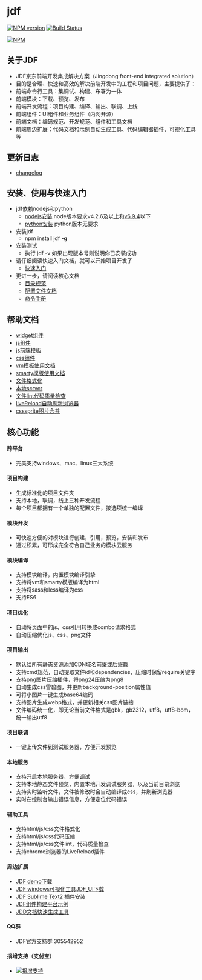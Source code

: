 # jdf

[![NPM version](https://badge.fury.io/js/jdf.png)](http://badge.fury.io/js/jdf) [![Build Status](https://api.travis-ci.org/putaoshu/jdf.svg?branch=master)](https://travis-ci.org/putaoshu/jdf)

[![NPM](https://nodei.co/npm/jdf.png?downloads=true)](https://nodei.co/npm/jdf/)

## 关于JDF

* JDF京东前端开发集成解决方案（Jingdong front-end integrated solution）
* 目的是合理、快速和高效的解决前端开发中的工程和项目问题，主要提供了：
* 前端命令行工具：集调试、构建、布署为一体
* 前端模块：下载、预览、发布
* 前端开发流程：项目构建、编译、输出、联调、上线
* 前端组件：UI组件和业务组件（内网开源）
* 前端文档：编码规范、开发规范、组件和工具文档
* 前端周边扩展：代码文档和示例自动生成工具、代码编辑器插件、可视化工具等

## 更新日志

* [changelog](https://github.com/putaoshu/jdf/blob/master/CHANGELOG.md)

## 安装、使用与快速入门

*   jdf依赖nodejs和python
	* [nodejs安装](http://nodejs.org/download/) node版本要求v4.2.6及以上和[v6.9.4](https://nodejs.org/dist/v6.9.4/)以下
	* [python安装](https://www.python.org/downloads/) python版本无要求
*   安装jdf
	* npm install jdf **-g**
*   安装测试
	* 执行 jdf -v 如果出现版本号则说明你已安装成功
*   请仔细阅读快速入门文档，就可以开始项目开发了
	* [快速入门](https://github.com/putaoshu/jdf/blob/master/doc/a_tool_develop.md)
*   更进一步，请阅读核心文档
	* [目录规范](https://github.com/putaoshu/jdf/blob/master/doc/core_dir_standard.md)
	* [配置文件文档](https://github.com/putaoshu/jdf/blob/master/doc/a_tool_config.md)
	* [命令手册](https://github.com/putaoshu/jdf/blob/master/doc/a_tool_command.md)

## 帮助文档
* [widget组件](https://github.com/putaoshu/jdf/blob/master/doc/core_widget.md)
* [js组件](https://github.com/putaoshu/jdf/blob/master/doc/core_js.md)
* [js前端模板](https://github.com/putaoshu/jdf/blob/master/doc/core_tpl.md)
* [css组件](https://github.com/putaoshu/jdf/blob/master/doc/core_css.md)
* [vm模板使用文档](https://github.com/putaoshu/jdf/blob/master/doc/core_vm.md)
* [smarty模版使用文档](https://github.com/putaoshu/jdf/blob/master/doc/core_smarty.md)
* [文件格式化](https://github.com/putaoshu/jdf/blob/master/doc/a_tool_format.md)
* [本地server](https://github.com/putaoshu/jdf/blob/master/doc/a_tool_server.md)
* [文件lint代码质量检查](https://github.com/putaoshu/jdf/blob/master/doc/a_tool_lint.md)
* [liveReload自动刷新浏览器](https://github.com/putaoshu/jdf/blob/master/doc/a_tool_livereload.md)
* [csssprite图片合并](https://github.com/putaoshu/jdf/blob/master/doc/a_tool_csssprite.md)

## 核心功能

#### 跨平台
* 完美支持windows、mac、linux三大系统

#### 项目构建
* 生成标准化的项目文件夹
* 支持本地，联调，线上三种开发流程
* 每个项目都拥有一个单独的配置文件，按选项统一编译

#### 模块开发
* 可快速方便的对模块进行创建，引用，预览，安装和发布
* 通过积累，可形成完全符合自己业务的模块云服务

#### 模块编译
* 支持模块编译，内置模块编译引挚
* 支持将vm和smarty模版编译为html
* 支持将sass和less编译为css
* 支持ES6

#### 项目优化
* 自动将页面中的js、css引用转换成combo请求格式
* 自动压缩优化js、css、png文件

#### 项目输出
* 默认给所有静态资源添加CDN域名前缀或后缀戳
* 支持cmd规范，自动提取文件id和dependencies，压缩时保留require关键字
* 支持png图片压缩插件，将png24压缩为png8
* 自动生成css雪碧图，并更新background-position属性值
* 可将小图片一键生成base64编码
* 支持图片生成webp格式，并更新相关css图片链接
* 文件编码统一化，即无论当前文件格式是gbk，gb2312，utf8，utf8-bom，统一输出utf8

#### 项目联调
* 一键上传文件到测试服务器，方便开发预览

#### 本地服务
* 支持开启本地服务器，方便调试
* 支持本地静态文件预览，内置本地开发调试服务器，以及当前目录浏览
* 支持实时监听文件，文件被修改时会自动编译成css，并刷新浏览器
* 实时在控制台输出错误信息，方便定位代码错误

#### 辅助工具
* 支持html/js/css文件格式化
* 支持html/js/css代码压缩
* 支持html/js/css文件lint，代码质量检查
* 支持chrome浏览器的LiveReload插件

#### 周边扩展
* [JDF demo下载](https://o8tcolhwh.qnssl.com/jdf_demo.tar)
* [JDF windows可视化工具JDF_UI下载](https://o8tcolhwh.qnssl.com/JDF_UI.exe)
* [JDF Sublime Text2 插件安装](https://sublime.wbond.net/packages/Jdf%20-%20Tool)
* [JDF组件构建平台示例](https://o8tcolhwh.qnssl.com/JDF_build_platform.gif)
* [JDD文档快速生成工具](https://github.com/putaoshu/jdd)

#### QQ群
* JDF官方支持群 305542952

#### 捐增支持（支付宝）
* [![捐增支持](http://img12.360buyimg.com/uba/jfs/t7039/155/7364878/28421/e34519ee/5971c075N7e8bdbe3.png)](http://img12.360buyimg.com/uba/jfs/t7039/155/7364878/28421/e34519ee/5971c075N7e8bdbe3.png)

